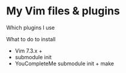 My Vim files & plugins
======================


Which plugins I use


What to do to install
 - Vim 7.3.x +
 - submodule init
 - YouCompleteMe submodule init + make
